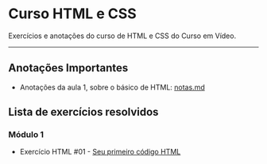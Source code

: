 # Curso HTML e CSS




Exercícios e anotações do curso de HTML e CSS do Curso em Vídeo.

---

## Anotações Importantes
* Anotações da aula 1, sobre o básico de HTML: [notas.md](https://github.com/larisn/Curso-HTML5-e-CSS3/blob/main/M%C3%B3dulo%201/nota.md)

## Lista de exercícios resolvidos

### Módulo 1

- Exercício HTML #01 - [Seu primeiro código HTML](https://github.com/larisn/Curso-HTML5-e-CSS3/blob/main/M%C3%B3dulo%201/Aula%201/ex1.html)
